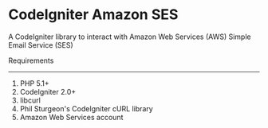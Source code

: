 CodeIgniter Amazon SES
======================
A CodeIgniter library to interact with Amazon Web Services (AWS) Simple Email Service (SES)

Requirements
______________________
1. PHP 5.1+
2. CodeIgniter 2.0+
3. libcurl
4. Phil Sturgeon's CodeIgniter cURL library
5. Amazon Web Services account